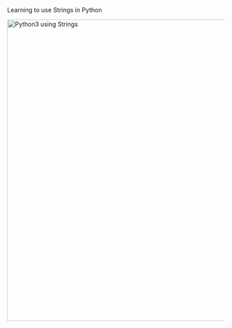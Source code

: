 Learning to use Strings in Python

<img width="700" alt="Python3 using Strings" src="https://user-images.githubusercontent.com/103763124/187093056-b1dd9fb7-fda7-4d0d-9100-885562f7df1a.png">
